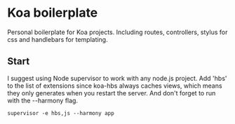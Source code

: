 Koa boilerplate
===============

Personal boilerplate for Koa projects. Including routes, controllers, stylus for css and handlebars for templating.

## Start

I suggest using Node supervisor to work with any node.js project. Add 'hbs' to the list of extensions since koa-hbs always caches views, which means they only generates when you restart the server. And don't forget to run with the --harmony flag.

`supervisor -e hbs,js --harmony app`
